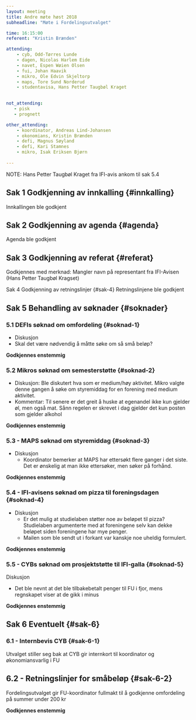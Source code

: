 ```yaml
---
layout: meeting
title: Andre møte høst 2018
subheadline: "Møte i Fordelingsutvalget"

time: 16:15:00
referent: "Kristin Brænden"

attending:
    - cyb, Odd-Tørres Lunde
    - dagen, Nicolas Harlem Eide
    - navet, Espen Wøien Olsen
    - fui, Johan Haavik
    - mikro, Ole Edvin Skjeltorp
    - maps, Tore Sund Norderud
    - studentavisa, Hans Petter Taugbøl Kraget
     

not_attending:
   - pisk
   - prognett

other_attending:
    - koordinator, Andreas Lind-Johansen
    - okonomians, Kristin Brænden
    - defi, Magnus Søyland
    - defi, Kari Stamnes
    - mikro, Isak Eriksen Bjørn
    
---
```


NOTE: Hans Petter Taugbøl Kraget fra IFI-avis ankom til sak 5.4 

## Sak 1 Godkjenning av innkalling {#innkalling}
Innkallingen ble godkjent 

## Sak 2 Godkjenning av agenda {#agenda}
Agenda ble godkjent 

## Sak 3 Godkjenning av referat {#referat}
Godkjennes med merknad: Mangler navn på representant fra IFI-Avisen (Hans Petter Taugbøl Kragset)

Sak 4 Godkjenning av retningslinjer {#sak-4}
Retningslinjene ble godkjent

## Sak 5 Behandling av søknader {#soknader}
### 5.1 DEFIs søknad om omfordeling {#soknad-1}
- Diskusjon
-   Skal det være nødvendig å måtte søke om så små beløp? 

**Godkjennes enstemmig** 

### 5.2 Mikros søknad om semesterstøtte {#soknad-2}
- Diskusjon: Ble diskutert hva som er medium/høy aktivitet. Mikro valgte denne gangen å søke om styremiddag for en forening med medium aktivitet. 
- Kommentar: Til senere er det greit å huske at egenandel ikke kun gjelder øl, men også mat. Sånn regelen er skrevet i dag gjelder det kun posten som gjelder alkohol 

**Godkjennes enstemmig**

### 5.3 - MAPS søknad om styremiddag {#soknad-3}
- Diskusjon
  - Koordinator bemerker at MAPS har ettersøkt flere ganger i det siste. Det er ønskelig at man ikke ettersøker, men søker på forhånd. 

**Godkjennes enstemmig**

### 5.4 - IFI-avisens søknad om pizza til foreningsdagen {#soknad-4}
- Diskusjon
  - Er det mulig at studielaben støtter noe av beløpet til pizza? Studielaben argumenterte med at foreningene selv kan dekke beløpet siden foreningene har mye penger.  
  - Mailen som ble sendt ut i forkant var kanskje noe uheldig formulert. 

**Godkjennes enstemmig** 

### 5.5 - CYBs søknad om prosjektstøtte til IFI-galla {#soknad-5}
  Diskusjon
  - Det ble nevnt at det ble tilbakebetalt penger til FU i fjor, mens regnskapet viser at de gikk i minus 

**Godkjennes enstemmig**

## Sak 6 Eventuelt {#sak-6}
### 6.1 - Internbevis CYB {#sak-6-1}
Utvalget stiller seg bak at CYB gir internkort til koordinator og økonomiansvarlig i FU 

## 6.2 - Retningslinjer for småbeløp {#sak-6-2}
Fordelingsutvalget gir FU-koordinator fullmakt til å godkjenne omfordeling på summer under 200 kr 

**Godkjennes enstemmig**
